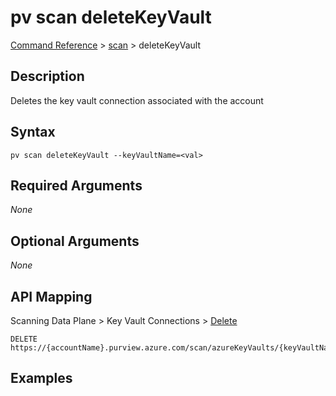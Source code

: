 # pv scan deleteKeyVault
[Command Reference](../../../README.md#command-reference) > [scan](./main.md) > deleteKeyVault

## Description
Deletes the key vault connection associated with the account

## Syntax
```
pv scan deleteKeyVault --keyVaultName=<val>
```

## Required Arguments
*None*

## Optional Arguments
*None*

## API Mapping
Scanning Data Plane > Key Vault Connections > [Delete](https://docs.microsoft.com/en-us/rest/api/purview/scanningdataplane/key-vault-connections/delete)
```
DELETE https://{accountName}.purview.azure.com/scan/azureKeyVaults/{keyVaultName}
```

## Examples
```powershell

```